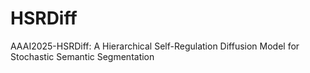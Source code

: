 # HSRDiff
AAAI2025-HSRDiff: A Hierarchical Self-Regulation Diffusion Model for Stochastic Semantic Segmentation
